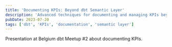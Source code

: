 ```yaml
---
title: 'Documenting KPIs: Beyond dbt Semantic Layer'
description: 'Advanced techniques for documenting and managing KPIs beyond the dbt Semantic Layer.'
pubDate: 2023-07-20
tags: ['dbt', 'KPIs', 'documentation', 'semantic layer']
---
```


Presentation at Belgium dbt Meetup #2 about documenting KPIs.
